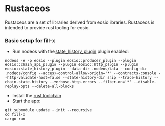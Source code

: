 # Rustaceos

Rustaceos are a set of libraries derived from eosio libraries. Rustaceos is intended to provide rust tooling for eosio.

### Basic setup for fill-x


* Run nodeos with the [state_history_plugin](https://developers.eos.io/eosio-nodeos/docs/monitoring-with-state-history) plugin enabled:

```
nodeos -e -p eosio --plugin eosio::producer_plugin --plugin eosio::chain_api_plugin --plugin eosio::http_plugin --plugin eosio::state_history_plugin --data-dir .nodeos/data --config-dir .nodeos/config --access-control-allow-origin='*' --contracts-console --http-validate-host=false --state-history-dir ship --trace-history --chain-state-history --verbose-http-errors --filter-on='*' --disable-replay-opts --delete-all-blocks
```

* Install the [rust toolchain](https://www.rust-lang.org/tools/install)
* Start the app:
```
git submodule update --init --recursive
cd fill-x
cargo run
```
